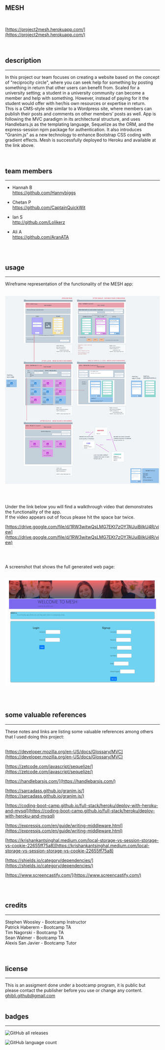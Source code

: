 <br>

## **MESH**<br>
<br>

[https://project2mesh.herokuapp.com/](https://project2mesh.herokuapp.com/)<br>
<br>
<br>

## description

*** 
In this project our team focuses on creating a website based on the concept of "reciprocity circle", where you can seek help for something by posting something in return that other users can benefit from. Scaled for a university setting; a student in a university community can become a member and help with something. However, instead of paying for it the student would offer with her/his own resources or expertise in return.<br>
This is a CMS-style site similar to a Wordpress site, where members can publish their posts and comments on other members’ posts as well. App is following the MVC paradigm in its architectural structure, and uses Handlebars.js as the templating language, Sequelize as the ORM, and the express-session npm package for authentication. It also introduces "Granim.js" as a new technology to enhance Bootstrap CSS coding with gradient effects. Mesh is successfully deployed to Heroku and available at the link above.  
<br>
<br>

## team members

***

* Hannah B<br>
https://github.com/Hannybiggs<br>

* Chetan P<br>
https://github.com/CaptainQuickWit<br>

* Ian S<br>
http://github.com/Lolikerz<br>

* Ali A<br>
https://github.com/AranATA<br> 
<br>
<br>

## usage

***

Wireframe representation of the functionality of the MESH app:<br>
<br>

![alt text](public/images/wireframe.png)

<br>
<br>

Under the link below you will find a walkthrough video that demonstrates the functionality of the app. <br>
If the video appears out of focus please hit the space bar twice.

[https://drive.google.com/file/d/1RW3witwQsLMG7EKt7zOY7AUuiBilkU4R/view](https://drive.google.com/file/d/1RW3witwQsLMG7EKt7zOY7AUuiBilkU4R/view)

<br>
<br>

A screenshot that shows the full generated web page:<br>
<br>

![alt text](public/images/scrshot-mesh.png)

<br>
<br>

## some valuable references

***

These notes and links are listing some valuable references among others that I used doing this project:<br>
<br>

[https://developer.mozilla.org/en-US/docs/Glossary/MVC](https://developer.mozilla.org/en-US/docs/Glossary/MVC)

[https://zetcode.com/javascript/sequelize/](https://zetcode.com/javascript/sequelize/)

[https://handlebarsjs.com/](https://handlebarsjs.com/)

[https://sarcadass.github.io/granim.js/](https://sarcadass.github.io/granim.js/)

[https://coding-boot-camp.github.io/full-stack/heroku/deploy-with-heroku-and-mysql](https://coding-boot-camp.github.io/full-stack/heroku/deploy-with-heroku-and-mysql)

[https://expressjs.com/en/guide/writing-middleware.html](https://expressjs.com/en/guide/writing-middleware.html)

[https://krishankantsinghal.medium.com/local-storage-vs-session-storage-vs-cookie-22655ff75a8](https://krishankantsinghal.medium.com/local-storage-vs-session-storage-vs-cookie-22655ff75a8)

[https://shields.io/category/dependencies/](https://shields.io/category/dependencies/)

[https://www.screencastify.com/](https://www.screencastify.com/)

<br>
<br>

## credits

***

Stephen Woosley - Bootcamp Instructor<br>
Patrick Haberern - Bootcamp TA<br>
Tim Nagorski - Bootcamp TA<br>
Sean Walmer - Bootcamp TA<br>
Alexis San Javier - Bootcamp Tutor<br>
<br>
<br>

## license

***

This is an assigment done under a bootcamp program, it is public but please contact the publisher before you use or
change any content.<br>
ghibli.github@gmail.com
<br>
<br>

## badges

***

![GitHub all releases](https://img.shields.io/github/downloads/AranATA/tech-blog/total)

![GitHub language count](https://img.shields.io/github/languages/count/AranATA/tech-blog)
<br>
<br>
